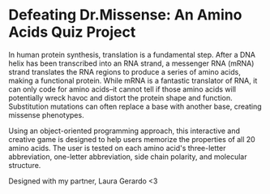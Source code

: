 # Defeating Dr.Missense: An Amino Acids Quiz Project

In human protein synthesis, translation is a fundamental step. After a DNA helix has been transcribed into an RNA strand, a messenger RNA (mRNA) strand translates the RNA regions to produce a series of amino acids, making a functional protein. While mRNA is a fantastic translator of RNA, it can only code for amino acids–it cannot tell if those amino acids will potentially wreck havoc and distort the protein shape and function. Substitution mutations can often replace a base with another base, creating missense phenotypes.

Using an object-oriented programming approach, this interactive and creative game is designed to help users memorize the properties of all 20 amino acids. The user is tested on each amino acid's three-letter abbreviation, one-letter abbreviation, side chain polarity, and molecular structure.

Designed with my partner, Laura Gerardo <3
